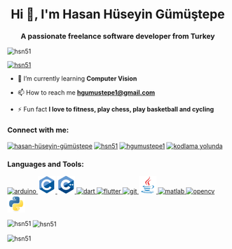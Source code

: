 

<h1 align="center">Hi 👋, I'm Hasan Hüseyin Gümüştepe</h1>
<h3 align="center">A passionate freelance software developer from Turkey</h3>

<p align="left"> <img src="https://komarev.com/ghpvc/?username=hsn51&label=Profile%20views&color=0e75b6&style=flat" alt="hsn51" /> </p>

<p align="left"> <a href="https://github.com/ryo-ma/github-profile-trophy"><img src="https://github-profile-trophy.vercel.app/?username=hsn51" alt="hsn51" /></a> </p>

- 🌱 I’m currently learning **Computer Vision**

- 📫 How to reach me **hgumustepe1@gmail.com**

- ⚡ Fun fact **I love to fitness, play chess, play basketball and cycling**

<h3 align="left">Connect with me:</h3>
<p align="left">
<a href="https://linkedin.com/in/hasan-hüseyin-gümüştepe" target="blank"><img align="center" src="https://raw.githubusercontent.com/rahuldkjain/github-profile-readme-generator/master/src/images/icons/Social/linked-in-alt.svg" alt="hasan-hüseyin-gümüştepe" height="30" width="40" /></a>
<a href="https://stackoverflow.com/users/hsn51" target="blank"><img align="center" src="https://raw.githubusercontent.com/rahuldkjain/github-profile-readme-generator/master/src/images/icons/Social/stack-overflow.svg" alt="hsn51" height="30" width="40" /></a>
<a href="https://medium.com/hgumustepe1" target="blank"><img align="center" src="https://raw.githubusercontent.com/rahuldkjain/github-profile-readme-generator/master/src/images/icons/Social/medium.svg" alt="hgumustepe1" height="30" width="40" /></a>
<a href="https://www.youtube.com/c/kodlama yolunda" target="blank"><img align="center" src="https://raw.githubusercontent.com/rahuldkjain/github-profile-readme-generator/master/src/images/icons/Social/youtube.svg" alt="kodlama yolunda" height="30" width="40" /></a>
</p>

<h3 align="left">Languages and Tools:</h3>
<p align="left"> <a href="https://www.arduino.cc/" target="_blank" rel="noreferrer"> <img src="https://cdn.worldvectorlogo.com/logos/arduino-1.svg" alt="arduino" width="40" height="40"/> </a> <a href="https://www.cprogramming.com/" target="_blank" rel="noreferrer"> <img src="https://raw.githubusercontent.com/devicons/devicon/master/icons/c/c-original.svg" alt="c" width="40" height="40"/> </a> <a href="https://www.w3schools.com/cpp/" target="_blank" rel="noreferrer"> <img src="https://raw.githubusercontent.com/devicons/devicon/master/icons/cplusplus/cplusplus-original.svg" alt="cplusplus" width="40" height="40"/> </a> <a href="https://dart.dev" target="_blank" rel="noreferrer"> <img src="https://www.vectorlogo.zone/logos/dartlang/dartlang-icon.svg" alt="dart" width="40" height="40"/> </a> <a href="https://flutter.dev" target="_blank" rel="noreferrer"> <img src="https://www.vectorlogo.zone/logos/flutterio/flutterio-icon.svg" alt="flutter" width="40" height="40"/> </a> <a href="https://git-scm.com/" target="_blank" rel="noreferrer"> <img src="https://www.vectorlogo.zone/logos/git-scm/git-scm-icon.svg" alt="git" width="40" height="40"/> </a> <a href="https://www.java.com" target="_blank" rel="noreferrer"> <img src="https://raw.githubusercontent.com/devicons/devicon/master/icons/java/java-original.svg" alt="java" width="40" height="40"/> </a> <a href="https://www.mathworks.com/" target="_blank" rel="noreferrer"> <img src="https://upload.wikimedia.org/wikipedia/commons/2/21/Matlab_Logo.png" alt="matlab" width="40" height="40"/> </a> <a href="https://opencv.org/" target="_blank" rel="noreferrer"> <img src="https://www.vectorlogo.zone/logos/opencv/opencv-icon.svg" alt="opencv" width="40" height="40"/> </a> <a href="https://www.python.org" target="_blank" rel="noreferrer"> <img src="https://raw.githubusercontent.com/devicons/devicon/master/icons/python/python-original.svg" alt="python" width="40" height="40"/> </a> </p>

<p><img align="left" src="https://github-readme-stats.vercel.app/api/top-langs?username=hsn51&show_icons=true&locale=en&layout=compact" alt="hsn51" /></p>

<p>&nbsp;<img align="center" src="https://github-readme-stats.vercel.app/api?username=hsn51&show_icons=true&locale=en" alt="hsn51" /></p>

<p><img align="center" src="https://github-readme-streak-stats.herokuapp.com/?user=hsn51&" alt="hsn51" /></p>
